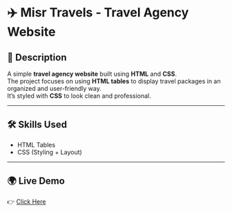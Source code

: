 # ✈️ Misr Travels - Travel Agency Website

## 📖 Description
A simple **travel agency website** built using **HTML** and **CSS**.  
The project focuses on using **HTML tables** to display travel packages in an organized and user-friendly way.  
It’s styled with **CSS** to look clean and professional.

---

## 🛠️ Skills Used
- HTML Tables 
- CSS (Styling + Layout) 

---

## 🌍 Live Demo
👉 [Click Here](https://mohamedsalam5a.github.io/project-html-Css-Bootstrap-Route/Misr_Travels/)

